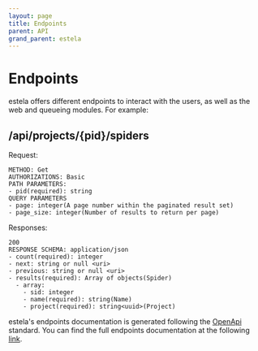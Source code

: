 ```yaml
---
layout: page
title: Endpoints
parent: API
grand_parent: estela
---
```


# Endpoints
estela offers different endpoints to interact with the users, as well as the web and queueing modules. For example:

## /api/projects/{pid}/spiders

Request:

```
METHOD: Get
AUTHORIZATIONS: Basic
PATH PARAMETERS:
- pid(required): string
QUERY PARAMETERS
- page: integer(A page number within the paginated result set)
- page_size: integer(Number of results to return per page)
```

Responses:

```
200
RESPONSE SCHEMA: application/json
- count(required): integer
- next: string or null <uri>
- previous: string or null <uri>
- results(required): Array of objects(Spider)
  - array:
    - sid: integer
    - name(required): string(Name)
    - project(required): string<uuid>(Project)
```
estela's endpoints documentation is generated following the [OpenApi](https://spec.openapis.org/oas/latest.html) standard. You can find the full endpoints documentation at the following [link](endpoints.html).
